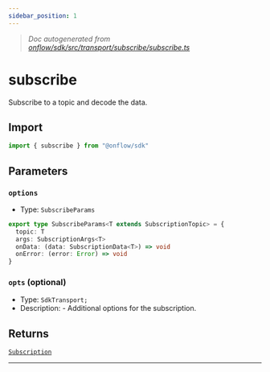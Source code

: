 ```yaml
---
sidebar_position: 1
---
```


> _Doc autogenerated from [onflow/sdk/src/transport/subscribe/subscribe.ts](https://github.com/onflow/fcl-js/tree/master/packages/sdk/src/transport/subscribe/subscribe.ts)_

# subscribe

Subscribe to a topic and decode the data.

## Import

```typescript
import { subscribe } from "@onflow/sdk"
```


## Parameters

### `options` 
- Type: `SubscribeParams`

```typescript
export type SubscribeParams<T extends SubscriptionTopic> = {
  topic: T
  args: SubscriptionArgs<T>
  onData: (data: SubscriptionData<T>) => void
  onError: (error: Error) => void
}
```

### `opts` (optional)
- Type: `SdkTransport;`
- Description: - Additional options for the subscription.



## Returns

[`Subscription`](../types#subscription)


---